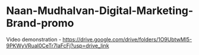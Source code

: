 # Naan-Mudhalvan-Digital-Marketing-Brand-promo

Video demonstration - https://drive.google.com/drive/folders/1O9UbtwMl5-9PKWyVRuaI0CeTr7laFcFj?usp=drive_link
